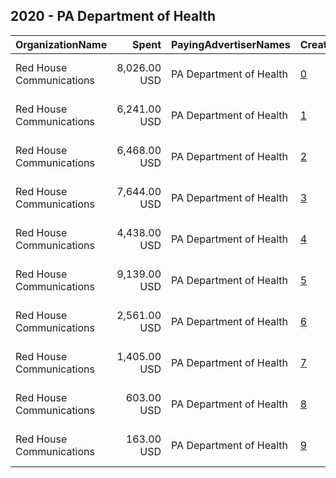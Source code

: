 ## 2020 - PA Department of Health 
|OrganizationName|Spent|PayingAdvertiserNames|CreativeUrls|Impressions|Genders|AgeBrackets|CountryCodes|BillingAddresses|CandidateBallotInformation|
|:---|---:|:---|:---|---:|:---|:---|:---|:---|:---|
|Red House Communications|8,026.00 USD|PA Department of Health|[0](https://www.snap.com/political-ads/asset/491f24a3a16a0ce50b9a409392452e446fd41b9e0dd3fb1a4253683396544f10?mediaType=mp4)|5,069,183||30-|united states|"1908 Sarah Street ,Pittsburgh ,15203,US"||
|Red House Communications|6,241.00 USD|PA Department of Health|[1](https://www.snap.com/political-ads/asset/252e861207614036cfca48a3887195053144a66eadb5cb7fc1d745d9b3c418f9?mediaType=mp4)|3,770,934||30-|united states|"1908 Sarah Street ,Pittsburgh ,15203,US"||
|Red House Communications|6,468.00 USD|PA Department of Health|[2](https://www.snap.com/political-ads/asset/1b7c5e32e7db30d256ea135fc481f7d6a272eb8f8218bc0c485969de18216df1?mediaType=mp4)|3,760,598||30-|united states|"1908 Sarah Street ,Pittsburgh ,15203,US"||
|Red House Communications|7,644.00 USD|PA Department of Health|[3](https://www.snap.com/political-ads/asset/9fd86c2bb7433e2b25911fd0c6c5f8514eb347d92dc5c83fee463187544cc3b7?mediaType=jpeg)|3,162,742||18+|united states|"1908 Sarah Street ,Pittsburgh ,15203,US"||
|Red House Communications|4,438.00 USD|PA Department of Health|[4](https://www.snap.com/political-ads/asset/b00cd9ddb4ebd456f30b1f82766991bf784a5daf4ddf0e05e0e07af9075d4c87?mediaType=jpg)|2,849,020|||united states|"1908 Sarah Street ,Pittsburgh ,15203,US"||
|Red House Communications|9,139.00 USD|PA Department of Health|[5](https://www.snap.com/political-ads/asset/f133d353bcc9a832e4e68ba508c822b6d5ec5ab5db9c9e2f946fc0222847fc5e?mediaType=jpg)|2,848,396||18+|united states|"1908 Sarah Street ,Pittsburgh ,15203,US"||
|Red House Communications|2,561.00 USD|PA Department of Health|[6](https://www.snap.com/political-ads/asset/b00cd9ddb4ebd456f30b1f82766991bf784a5daf4ddf0e05e0e07af9075d4c87?mediaType=jpg)|1,580,829|||united states|"1908 Sarah Street ,Pittsburgh ,15203,US"||
|Red House Communications|1,405.00 USD|PA Department of Health|[7](https://www.snap.com/political-ads/asset/9d0ef170494ba60dc6b36eb9d3eca0e3a3c343ac26932e8ae5e113e2319a84fd?mediaType=png)|1,415,555|||united states|"1908 Sarah Street ,Pittsburgh ,15203,US"||
|Red House Communications|603.00 USD|PA Department of Health|[8](https://www.snap.com/political-ads/asset/f133d353bcc9a832e4e68ba508c822b6d5ec5ab5db9c9e2f946fc0222847fc5e?mediaType=jpg)|137,677||18+|united states|"1908 Sarah Street ,Pittsburgh ,15203,US"||
|Red House Communications|163.00 USD|PA Department of Health|[9](https://www.snap.com/political-ads/asset/b9bae34370deddcbbb8edde28067ef7e482f989dca6986d27f67f7ada07bf350?mediaType=jpg)|73,391||18+|united states|"1908 Sarah Street ,Pittsburgh ,15203,US"||
